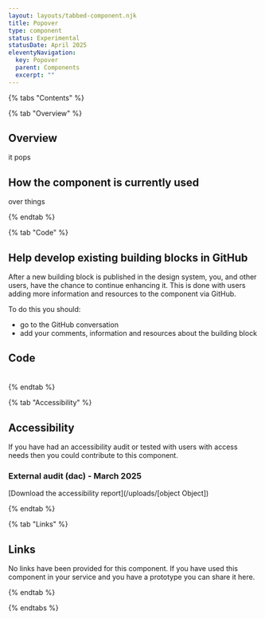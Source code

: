 ```yaml
---
layout: layouts/tabbed-component.njk
title: Popover
type: component
status: Experimental
statusDate: April 2025
eleventyNavigation:
  key: Popover
  parent: Components
  excerpt: ""
---
```


{% tabs "Contents" %}

{% tab "Overview" %}

## Overview

it pops

## How the component is currently used

over things

{% endtab %}

{% tab "Code" %}

## Help develop existing building blocks in GitHub

After a new building block is published in the design system, you, and other users, have the chance to continue enhancing it. This is done with users adding more information and resources to the component via GitHub.

To do this you should:

- go to the GitHub conversation
- add your comments, information and resources about the building block

## Code



### 



<div class="app-example app-example-borders">

```html

```

</div>


{% endtab %}

{% tab "Accessibility" %}

## Accessibility

If you have had an accessibility audit or tested with users with access needs then you could contribute to this component.
### External audit (dac) - March 2025
[Download the accessibility report](/uploads/[object Object])


{% endtab %}

{% tab "Links" %}

## Links

No links have been provided for this component. If you have used this component in your service and you have a prototype you can share it here.


{% endtab %}

{% endtabs %}
